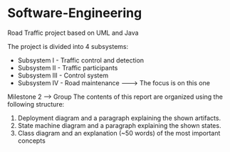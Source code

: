 # Software-Engineering
Road Traffic project based on UML and Java



The project is divided into 4 subsystems:
- Subsystem I - Traffic control and detection
- Subsystem II - Traffic participants
- Subsystem III - Control system
- Subsystem IV - Road maintenance   --->  The focus is on this one


Milestone 2 --> Group
The contents of this report are organized using the following structure:
1. Deployment diagram and a paragraph explaining the shown artifacts.
2. State machine diagram and a paragraph explaining the shown states.
3. Class diagram and an explanation (~50 words) of the most important concepts
